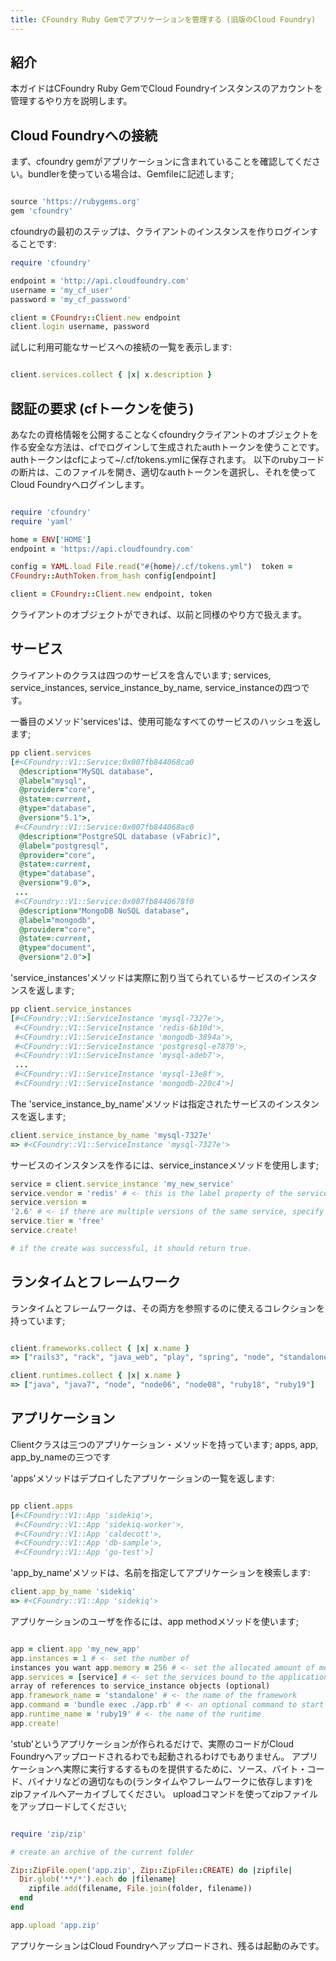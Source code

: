 ```yaml
---
title: CFoundry Ruby Gemでアプリケーションを管理する (旧版のCloud Foundry)
---
```


## <a id='intro'></a>紹介 ##

本ガイドはCFoundry Ruby GemでCloud Foundryインスタンスのアカウントを管理するやり方を説明します。

## <a id='connecting'></a>Cloud Foundryへの接続 ##

まず、cfoundry gemがアプリケーションに含まれていることを確認してください。bundlerを使っている場合は、Gemfileに記述します;

~~~ruby

source 'https://rubygems.org'
gem 'cfoundry'

~~~

cfoundryの最初のステップは、クライアントのインスタンスを作りログインすることです:

~~~ruby
require 'cfoundry'

endpoint = 'http://api.cloudfoundry.com'
username = 'my_cf_user'
password = 'my_cf_password'

client = CFoundry::Client.new endpoint
client.login username, password
~~~

試しに利用可能なサービスへの接続の一覧を表示します:

~~~ruby

client.services.collect { |x| x.description }

~~~

## <a id='persist-authentication'></a>認証の要求 (cfトークンを使う) ##

あなたの資格情報を公開することなくcfoundryクライアントのオブジェクトを作る安全な方法は、cfでログインして生成されたauthトークンを使うことです。
authトークンはcfによって~/.cf/tokens.ymlに保存されます。
以下のrubyコードの断片は、このファイルを開き、適切なauthトークンを選択し、それを使ってCloud Foundryへログインします。

~~~ruby

require 'cfoundry'
require 'yaml'

home = ENV['HOME']
endpoint = 'https://api.cloudfoundry.com'

config = YAML.load File.read("#{home}/.cf/tokens.yml")  token =
CFoundry::AuthToken.from_hash config[endpoint]

client = CFoundry::Client.new endpoint, token

~~~

クライアントのオブジェクトができれば、以前と同様のやり方で扱えます。

## <a id='services'></a>サービス ##

クライアントのクラスは四つのサービスを含んでいます; services, service\_instances, service\_instance\_by\_name, service\_instanceの四つです。

一番目のメソッド'services'は、使用可能なすべてのサービスのハッシュを返します;

~~~ruby
pp client.services
[#<CFoundry::V1::Service:0x007fb844068ca0
  @description="MySQL database",
  @label="mysql",
  @provider="core",
  @state=:current,
  @type="database",
  @version="5.1">,
 #<CFoundry::V1::Service:0x007fb844068ac0
  @description="PostgreSQL database (vFabric)",
  @label="postgresql",
  @provider="core",
  @state=:current,
  @type="database",
  @version="9.0">,
 ...
 #<CFoundry::V1::Service:0x007fb8440678f0
  @description="MongoDB NoSQL database",
  @label="mongodb",
  @provider="core",
  @state=:current,
  @type="document",
  @version="2.0">]
~~~

'service_instances'メソッドは実際に割り当てられているサービスのインスタンスを返します;

~~~ruby
pp client.service_instances
[#<CFoundry::V1::ServiceInstance 'mysql-7327e'>,
 #<CFoundry::V1::ServiceInstance 'redis-6b10d'>,
 #<CFoundry::V1::ServiceInstance 'mongodb-3894a'>,
 #<CFoundry::V1::ServiceInstance 'postgresql-e7870'>,
 #<CFoundry::V1::ServiceInstance 'mysql-adeb7'>,
 ...
 #<CFoundry::V1::ServiceInstance 'mysql-13e8f'>,
 #<CFoundry::V1::ServiceInstance 'mongodb-220c4'>]
~~~

The 'service\_instance\_by\_name'メソッドは指定されたサービスのインスタンスを返します;

~~~ruby
client.service_instance_by_name 'mysql-7327e'
=> #<CFoundry::V1::ServiceInstance 'mysql-7327e'>
~~~

サービスのインスタンスを作るには、service\_instanceメソッドを使用します;

~~~ruby
service = client.service_instance 'my_new_service'
service.vendor = 'redis' # <- this is the label property of the service
service.version =
'2.6' # <- if there are multiple versions of the same service, specify the one required
service.tier = 'free'
service.create!

# if the create was successful, it should return true. 
~~~
## <a id='runtimes-and-frameworks'></a>ランタイムとフレームワーク ##

ランタイムとフレームワークは、その両方を参照するのに使えるコレクションを持っています;

~~~ruby

client.frameworks.collect { |x| x.name }
=> ["rails3", "rack", "java_web", "play", "spring", "node", "standalone", "lift", "sinatra", "grails"]

client.runtimes.collect { |x| x.name }
=> ["java", "java7", "node", "node06", "node08", "ruby18", "ruby19"]

~~~

## <a id='applications'></a>アプリケーション ##

Clientクラスは三つのアプリケーション・メソッドを持っています; apps, app, app\_by\_nameの三つです

'apps'メソッドはデプロイしたアプリケーションの一覧を返します:

~~~ruby

pp client.apps
[#<CFoundry::V1::App 'sidekiq'>,
 #<CFoundry::V1::App 'sidekiq-worker'>,
 #<CFoundry::V1::App 'caldecott'>,
 #<CFoundry::V1::App 'db-sample'>,
 #<CFoundry::V1::App 'go-test'>]

~~~

'app\_by\_name'メソッドは、名前を指定してアプリケーションを検索します:

~~~ruby
client.app_by_name 'sidekiq'
=> #<CFoundry::V1::App 'sidekiq'>
~~~

アプリケーションのユーザを作るには、app methodメソッドを使います;

~~~ ruby

app = client.app 'my_new_app'
app.instances = 1 # <- set the number of
instances you want app.memory = 256 # <- set the allocated amount of memory
app.services = [service] # <- set the services bound to the application as an array of references to service_instance objects (optional)
array of references to service_instance objects (optional)
app.framework_name = 'standalone' # <- the name of the framework
app.command = 'bundle exec ./app.rb' # <- an optional command to start the application (if standalone) 
app.runtime_name = 'ruby19' # <- the name of the runtime
app.create!

~~~

'stub'というアプリケーションが作られるだけで、実際のコードがCloud Foundryへアップロードされるわでも起動されるわけでもありません。
アプリケーションへ実際に実行するするものを提供するために、ソース、バイト・コード、バイナリなどの適切なもの(ランタイムやフレームワークに依存します)をzipファイルへアーカイブしてください。
uploadコマンドを使ってzipファイルをアップロードしてください;

~~~ruby

require 'zip/zip'

# create an archive of the current folder

Zip::ZipFile.open('app.zip', Zip::ZipFile::CREATE) do |zipfile|
  Dir.glob('**/*').each do |filename|
    zipfile.add(filename, File.join(folder, filename))
  end
end

app.upload 'app.zip'

~~~

アプリケーションはCloud Foundryへアップロードされ、残るは起動のみです。
